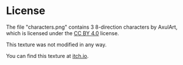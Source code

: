 ﻿# License

The file "characters.png" contains 3 8-direction characters by AxulArt, which is licensed under the [CC BY 4.0](https://creativecommons.org/licenses/by/4.0/) license.

This texture was not modified in any way.

You can find this texture at [itch.io](https://axulart.itch.io/small-8-direction-characters).